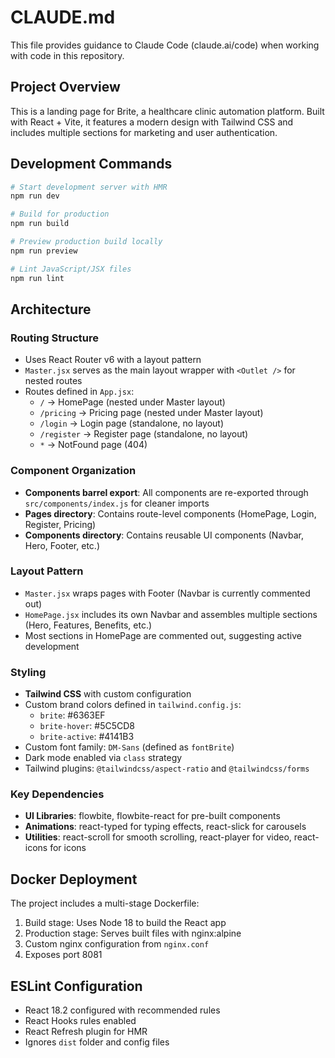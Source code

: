 # CLAUDE.md

This file provides guidance to Claude Code (claude.ai/code) when working with code in this repository.

## Project Overview

This is a landing page for Brite, a healthcare clinic automation platform. Built with React + Vite, it features a modern design with Tailwind CSS and includes multiple sections for marketing and user authentication.

## Development Commands

```bash
# Start development server with HMR
npm run dev

# Build for production
npm run build

# Preview production build locally
npm run preview

# Lint JavaScript/JSX files
npm run lint
```

## Architecture

### Routing Structure
- Uses React Router v6 with a layout pattern
- `Master.jsx` serves as the main layout wrapper with `<Outlet />` for nested routes
- Routes defined in `App.jsx`:
  - `/` → HomePage (nested under Master layout)
  - `/pricing` → Pricing page (nested under Master layout)
  - `/login` → Login page (standalone, no layout)
  - `/register` → Register page (standalone, no layout)
  - `*` → NotFound page (404)

### Component Organization
- **Components barrel export**: All components are re-exported through `src/components/index.js` for cleaner imports
- **Pages directory**: Contains route-level components (HomePage, Login, Register, Pricing)
- **Components directory**: Contains reusable UI components (Navbar, Hero, Footer, etc.)

### Layout Pattern
- `Master.jsx` wraps pages with Footer (Navbar is currently commented out)
- `HomePage.jsx` includes its own Navbar and assembles multiple sections (Hero, Features, Benefits, etc.)
- Most sections in HomePage are commented out, suggesting active development

### Styling
- **Tailwind CSS** with custom configuration
- Custom brand colors defined in `tailwind.config.js`:
  - `brite`: #6363EF
  - `brite-hover`: #5C5CD8
  - `brite-active`: #4141B3
- Custom font family: `DM-Sans` (defined as `fontBrite`)
- Dark mode enabled via `class` strategy
- Tailwind plugins: `@tailwindcss/aspect-ratio` and `@tailwindcss/forms`

### Key Dependencies
- **UI Libraries**: flowbite, flowbite-react for pre-built components
- **Animations**: react-typed for typing effects, react-slick for carousels
- **Utilities**: react-scroll for smooth scrolling, react-player for video, react-icons for icons

## Docker Deployment

The project includes a multi-stage Dockerfile:
1. Build stage: Uses Node 18 to build the React app
2. Production stage: Serves built files with nginx:alpine
3. Custom nginx configuration from `nginx.conf`
4. Exposes port 8081

## ESLint Configuration

- React 18.2 configured with recommended rules
- React Hooks rules enabled
- React Refresh plugin for HMR
- Ignores `dist` folder and config files
